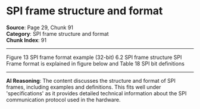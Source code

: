 # SPI frame structure and format

**Source**: Page 29, Chunk 91  
**Category**: SPI frame structure and format  
**Chunk Index**: 91

---

Figure 13 SPI frame format example (32-bit)
6.2 SPI frame structure
SPI Frame format is explained in figure below and Table 18 SPI bit definitions

---

**AI Reasoning**: The content discusses the structure and format of SPI frames, including examples and definitions. This fits well under 'specifications' as it provides detailed technical information about the SPI communication protocol used in the hardware.
